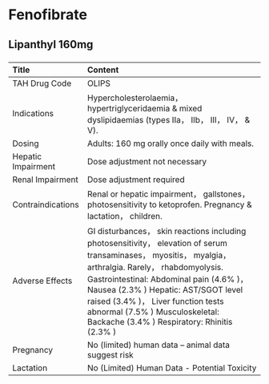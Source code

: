 # Fenofibrate

## Lipanthyl 160mg

##### 

| Title              | Content                                                                                                                                                                                                                                                                                                                                                             |
|:-------------------|:--------------------------------------------------------------------------------------------------------------------------------------------------------------------------------------------------------------------------------------------------------------------------------------------------------------------------------------------------------------------|
| TAH Drug Code      | OLIPS                                                                                                                                                                                                                                                                                                                                                               |
| Indications        | Hypercholesterolaemia， hypertriglyceridaemia & mixed dyslipidaemias (types IIa， IIb， III， IV， & V).                                                                                                                                                                                                                                                            |
| Dosing             | Adults: 160 mg orally once daily with meals.                                                                                                                                                                                                                                                                                                                        |
| Hepatic Impairment | Dose adjustment not necessary                                                                                                                                                                                                                                                                                                                                       |
| Renal Impairment   | Dose adjustment required                                                                                                                                                                                                                                                                                                                                            |
| Contraindications  | Renal or hepatic impairment， gallstones， photosensitivity to ketoprofen. Pregnancy & lactation， children.                                                                                                                                                                                                                                                        |
| Adverse Effects    | GI disturbances， skin reactions including photosensitivity， elevation of serum transaminases， myositis， myalgia， arthralgia. Rarely， rhabdomyolysis. Gastrointestinal: Abdominal pain (4.6% )， Nausea (2.3% ) Hepatic: AST/SGOT level raised (3.4% )， Liver function tests abnormal (7.5% ) Musculoskeletal: Backache (3.4% ) Respiratory: Rhinitis (2.3% ) |
| Pregnancy          | No (limited) human data – animal data suggest risk                                                                                                                                                                                                                                                                                                                  |
| Lactation          | No (Limited) Human Data - Potential Toxicity                                                                                                                                                                                                                                                                                                                        |

